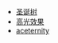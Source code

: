 - [圣诞树](https://codepen.io/wakana-k/pen/ExrBQKq)
- [高光效果](https://codepen.io/jh3y/pen/MWxgJXY)
- [aceternity](https://ui.aceternity.com/)

